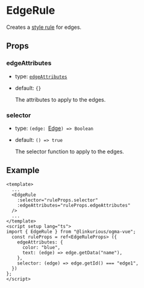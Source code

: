 # EdgeRule

Creates a [style rule](https://doc.linkurious.com/ogma/latest/api.html#Ogma-styles-addEdgeRule) for edges.

## Props

### edgeAttributes

- type: [`edgeAttributes`](https://doc.linkurious.com/ogma/latest/api.html#EdgeAttributes)
- default: `{}`

  The attributes to apply to the edges.

### selector

- type: `(edge: `[Edge](https://doc.linkurious.com/ogma/latest/api.html#Edge)`) => Boolean`
- default: `() => true`

  The selector function to apply to the edges.

## Example

```vue
<template>
  ...
  <EdgeRule
    :selector="ruleProps.selector"
    :edgeAttributes="ruleProps.edgeAttributes"
  />
  ...
</template>
<script setup lang="ts">
import { EdgeRule } from "@linkurious/ogma-vue";
  const ruleProps = ref<EdgeRuleProps> ({
    edgeAttributes: {
      color: "blue",
      text: (edge) => edge.getData("name"),
    },
    selector: (edge) => edge.getId() === "edge1",
  })
};
</script>
```

